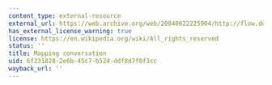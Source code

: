 ```yaml
---
content_type: external-resource
external_url: https://web.archive.org/web/20040622225904/http://flow.doorsofperception.com/content/susani_trans.html
has_external_license_warning: true
license: https://en.wikipedia.org/wiki/All_rights_reserved
status: ''
title: Mapping conversation
uid: 6f231828-2e6b-45c7-b524-ddf8d7f0f3cc
wayback_url: ''
---
```

